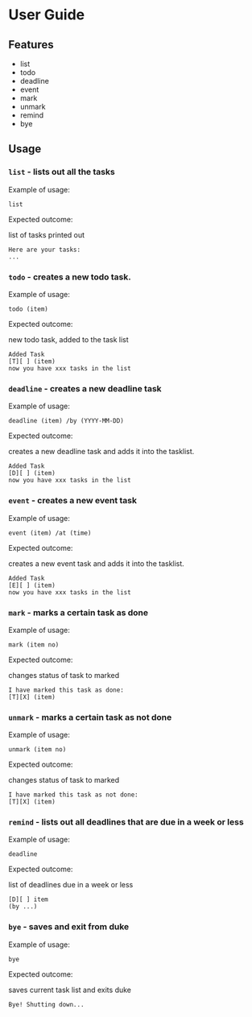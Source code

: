 # User Guide

## Features 
- list
- todo
- deadline
- event
- mark
- unmark
- remind
- bye


## Usage

### `list` - lists out all the tasks

Example of usage: 

`list`

Expected outcome:

list of tasks printed out

```
Here are your tasks:
...

```
### `todo` - creates a new todo task.

Example of usage: 

`todo (item)`

Expected outcome:

new todo task, added to the task list

```
Added Task
[T][ ] (item) 
now you have xxx tasks in the list
```

### `deadline` - creates a new deadline task

Example of usage: 

`deadline (item) /by (YYYY-MM-DD)`

Expected outcome:

creates a new deadline task and adds it into the tasklist.

```
Added Task
[D][ ] (item) 
now you have xxx tasks in the list
```

### `event` - creates a new event task

Example of usage: 

`event (item) /at (time)`

Expected outcome:

creates a new event task and adds it into the tasklist.

```
Added Task
[E][ ] (item) 
now you have xxx tasks in the list
```

### `mark` - marks a certain task as done

Example of usage: 

`mark (item no)`

Expected outcome:

changes status of task to marked

```
I have marked this task as done:
[T][X] (item)
```

### `unmark` - marks a certain task as not done

Example of usage: 

`unmark (item no)`

Expected outcome:

changes status of task to marked

```
I have marked this task as not done:
[T][X] (item)
```

### `remind` - lists out all deadlines that are due in a week or less

Example of usage: 

`deadline`

Expected outcome:

list of deadlines due in a week or less

```
[D][ ] item 
(by ...)
```

### `bye` - saves and exit from duke

Example of usage: 

`bye`

Expected outcome:

saves current task list and exits duke

```
Bye! Shutting down...
```
